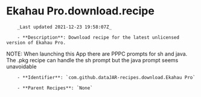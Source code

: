 # Ekahau Pro.download.recipe

        _Last updated 2021-12-23 19:58:07Z_

        - **Description**: Download recipe for the latest unlicensed version of Ekahau Pro.
NOTE: When launching this App there are PPPC prompts for sh and java.
The .pkg recipe can handle the sh prompt but the java prompt seems unavoidable

        - **Identifier**: `com.github.dataJAR-recipes.download.Ekahau Pro`

        - **Parent Recipes**: `None`